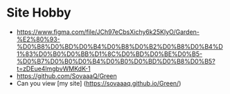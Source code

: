 # Site Hobby
- https://www.figma.com/file/JCh97eCbsXichy6k25KlyO/Garden-%E2%80%93-%D0%B8%D0%BD%D0%B4%D0%B8%D0%B2%D0%B8%D0%B4%D1%83%D0%B0%D0%BB%D1%8C%D0%BD%D0%BE%D0%B5-%D0%B7%D0%B0%D0%B4%D0%B0%D0%BD%D0%B8%D0%B5?t=zDEue4lmgbvWMKdK-1
- https://github.com/SovaaaQ/Green
- Can you view [my site] (https://sovaaaq.github.io/Green/)
